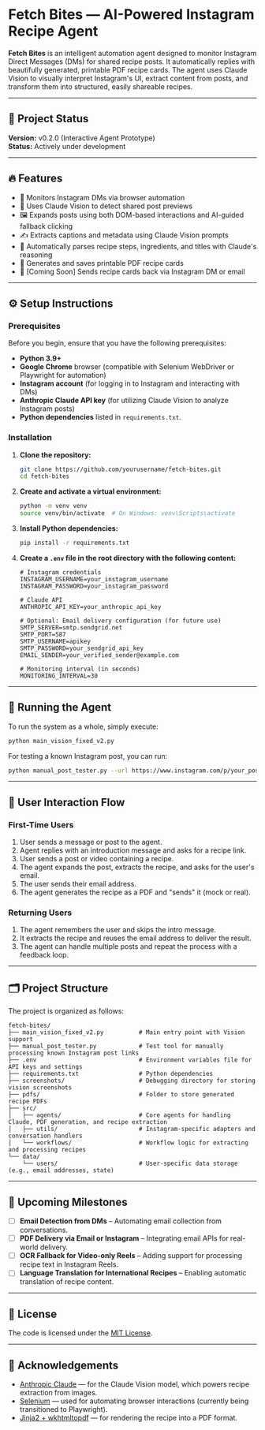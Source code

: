 # Fetch Bites — AI-Powered Instagram Recipe Agent

**Fetch Bites** is an intelligent automation agent designed to monitor Instagram Direct Messages (DMs) for shared recipe posts. It automatically replies with beautifully generated, printable PDF recipe cards. The agent uses Claude Vision to visually interpret Instagram's UI, extract content from posts, and transform them into structured, easily shareable recipes.

---

## 🚀 Project Status

**Version:** v0.2.0 (Interactive Agent Prototype)  
**Status:** Actively under development

---

## 🔥 Features

- 💬 Monitors Instagram DMs via browser automation
- 🧠 Uses Claude Vision to detect shared post previews
- 🖼 Expands posts using both DOM-based interactions and AI-guided fallback clicking
- ✍️ Extracts captions and metadata using Claude Vision prompts
- 🧪 Automatically parses recipe steps, ingredients, and titles with Claude's reasoning
- 📄 Generates and saves printable PDF recipe cards
- 📨 [Coming Soon] Sends recipe cards back via Instagram DM or email

---

## ⚙️ Setup Instructions

### Prerequisites

Before you begin, ensure that you have the following prerequisites:

- **Python 3.9+**
- **Google Chrome** browser (compatible with Selenium WebDriver or Playwright for automation)
- **Instagram account** (for logging in to Instagram and interacting with DMs)
- **Anthropic Claude API key** (for utilizing Claude Vision to analyze Instagram posts)
- **Python dependencies** listed in `requirements.txt`.

### Installation

1. **Clone the repository:**
   ```bash
   git clone https://github.com/yourusername/fetch-bites.git
   cd fetch-bites
   ```

2. **Create and activate a virtual environment:**
   ```bash
   python -m venv venv
   source venv/bin/activate  # On Windows: venv\Scripts\activate
   ```

3. **Install Python dependencies:**
   ```bash
   pip install -r requirements.txt
   ```

4. **Create a `.env` file in the root directory with the following content:**
   ```env
   # Instagram credentials
   INSTAGRAM_USERNAME=your_instagram_username
   INSTAGRAM_PASSWORD=your_instagram_password

   # Claude API
   ANTHROPIC_API_KEY=your_anthropic_api_key

   # Optional: Email delivery configuration (for future use)
   SMTP_SERVER=smtp.sendgrid.net
   SMTP_PORT=587
   SMTP_USERNAME=apikey
   SMTP_PASSWORD=your_sendgrid_api_key
   EMAIL_SENDER=your_verified_sender@example.com

   # Monitoring interval (in seconds)
   MONITORING_INTERVAL=30
   ```

---

## 🧪 Running the Agent

To run the system as a whole, simply execute:
```bash
python main_vision_fixed_v2.py
```

For testing a known Instagram post, you can run:
```bash
python manual_post_tester.py --url https://www.instagram.com/p/your_post_id/
```

---

## 👤 User Interaction Flow

### First-Time Users
1. User sends a message or post to the agent.
2. Agent replies with an introduction message and asks for a recipe link.
3. User sends a post or video containing a recipe.
4. The agent expands the post, extracts the recipe, and asks for the user's email.
5. The user sends their email address.
6. The agent generates the recipe as a PDF and "sends" it (mock or real).

### Returning Users
1. The agent remembers the user and skips the intro message.
2. It extracts the recipe and reuses the email address to deliver the result.
3. The agent can handle multiple posts and repeat the process with a feedback loop.

---

## 🗂 Project Structure

The project is organized as follows:

```
fetch-bites/
├── main_vision_fixed_v2.py          # Main entry point with Vision support
├── manual_post_tester.py            # Test tool for manually processing known Instagram post links
├── .env                             # Environment variables file for API keys and settings
├── requirements.txt                 # Python dependencies
├── screenshots/                     # Debugging directory for storing vision screenshots
├── pdfs/                            # Folder to store generated recipe PDFs
├── src/
│   ├── agents/                      # Core agents for handling Claude, PDF generation, and recipe extraction
│   ├── utils/                       # Instagram-specific adapters and conversation handlers
│   └── workflows/                   # Workflow logic for extracting and processing recipes
└── data/
    └── users/                       # User-specific data storage (e.g., email addresses, state)
```

---

## 📌 Upcoming Milestones

- [ ] **Email Detection from DMs** – Automating email collection from conversations.
- [ ] **PDF Delivery via Email or Instagram** – Integrating email APIs for real-world delivery.
- [ ] **OCR Fallback for Video-only Reels** – Adding support for processing recipe text in Instagram Reels.
- [ ] **Language Translation for International Recipes** – Enabling automatic translation of recipe content.

---

## 📜 License

The code is licensed under the [MIT License](LICENSE).

---

## 🙏 Acknowledgements

- [Anthropic Claude](https://www.anthropic.com/) — for the Claude Vision model, which powers recipe extraction from images.
- [Selenium](https://www.selenium.dev/) — used for automating browser interactions (currently being transitioned to Playwright).
- [Jinja2 + wkhtmltopdf](https://wkhtmltopdf.org/) — for rendering the recipe into a PDF format.
